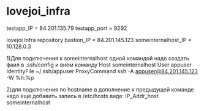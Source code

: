 # lovejoi_infra

testapp_IP = 84.201.135.79
testapp_port = 9292

lovejoi Infra repository
bastion_IP = 84.201.145.123 
someinternalhost_IP = 10.128.0.3

1)Для подключения к someinternalhost одной командой надо создать фаил в .ssh/config и внем команду 
Host someinternalhost 
    User appuser	
    IdentityFile ~/.ssh/appuser
    ProxyCommand ssh -A appuser@84.201.145.123 -W %h:%p

2)для подключения по hostname в дополнение к предыдущей команде надо еще добавить запись в /etc/hosts виде: IP_Addr_host someinternalhost
